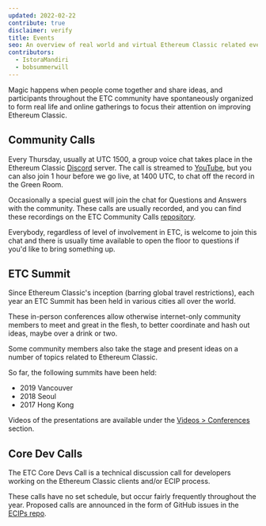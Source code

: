 ```yaml
---
updated: 2022-02-22
contribute: true
disclaimer: verify
title: Events
seo: An overview of real world and virtual Ethereum Classic related events. ETC Summit and the weekly Community Call are welcome to all!
contributors:
  - IstoraMandiri
  - bobsummerwill
---
```


Magic happens when people come together and share ideas, and participants throughout the ETC community have spontaneously organized to form real life and online gatherings to focus their attention on improving Ethereum Classic.

## Community Calls

Every Thursday, usually at UTC 1500, a group voice chat takes place in the Ethereum Classic [Discord](https://ethereumclassic.org/discord) server. The call is streamed to [YouTube](https://www.youtube.com/channel/UCp07VPnC1ejyAp5gMvvA4dw/videos), but you can also join 1 hour before we go live, at 1400 UTC, to chat off the record in the Green Room.

Occasionally a special guest will join the chat for Questions and Answers with the community. These calls are usually recorded, and you can find these recordings on the ETC Community Calls [repository](https://github.com/ethereumclassic/community-calls).

Everybody, regardless of level of involvement in ETC, is welcome to join this chat and there is usually time available to open the floor to questions if you'd like to bring something up.

## ETC Summit

Since Ethereum Classic's inception (barring global travel restrictions), each year an ETC Summit has been held in various cities all over the world.

These in-person conferences allow otherwise internet-only community members to meet and great in the flesh, to better coordinate and hash out ideas, maybe over a drink or two.

Some community members also take the stage and present ideas on a number of topics related to Ethereum Classic.

So far, the following summits have been held:

- 2019 Vancouver
- 2018 Seoul
- 2017 Hong Kong

Videos of the presentations are available under the [Videos > Conferences](/videos/conferences) section.

## Core Dev Calls

The ETC Core Devs Call is a technical discussion call for developers working on the Ethereum Classic clients and/or ECIP process.

These calls have no set schedule, but occur fairly frequently throughout the year. Proposed calls are announced in the form of GitHub issues in the [ECIPs repo](https://github.com/ethereumclassic/ECIPs/issues?q=is%3Aissue+Devs+Call).

